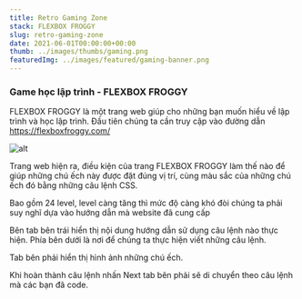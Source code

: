 ```yaml
---
title: Retro Gaming Zone
stack: FLEXBOX FROGGY
slug: retro-gaming-zone
date: 2021-06-01T00:00:00+00:00
thumb: ../images/thumbs/gaming.png
featuredImg: ../images/featured/gaming-banner.png
---
```


### Game học lập trình - FLEXBOX FROGGY
FLEXBOX FROGGY là một trang web giúp cho những bạn muốn hiểu về lập trình và học lập trình.
Đầu tiên chúng ta cần truy cập vào đường dẫn https://flexboxfroggy.com/ 

![alt](https://codepip.com/wp-content/plugins/codepip/images/screenshots/flexbox-froggy.png)

Trang web hiện ra, điều kiện của trang FLEXBOX FROGGY làm thế nào để giúp những chú ếch này được đặt đúng vị trí, cùng màu sắc của những chú ếch đó bằng những câu lệnh CSS.

Bao gồm 24 level, level càng tăng thì mức độ càng khó đòi chúng ta phải suy nghĩ dựa vào hướng dẫn mà website đã cung cấp

Bên tab bên trái hiển thị nội dung hướng dẫn sử dụng câu lệnh nào thực hiện. Phía bên dưới là nơi để chúng ta thực hiện viết những câu lệnh.

Tab bên phải hiển thị hình ảnh những chú ếch.

Khi hoàn thành câu lệnh nhấn Next tab bên phải sẽ di chuyển theo câu lệnh mà các bạn đã code.
